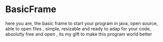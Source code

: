 # BasicFrame
here you are, the basic frame to start your program in java, open source, able to open files , simple, resizable and ready to adap for your code, absolutly free and open , its my gift to make this program world better
